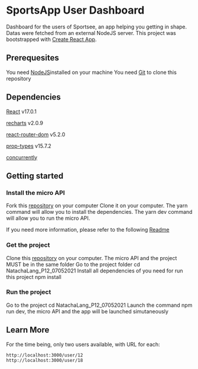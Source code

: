 # SportsApp User Dashboard

Dashboard for the users of Sportsee, an app helping you getting in shape. Datas were fetched from an external NodeJS server.
This project was bootstrapped with [Create React App](https://github.com/facebook/create-react-app).

## Prerequesites

You need [NodeJS](https://nodejs.org/en/)installed on your machine
You need [Git](https://git-scm.com/) to clone this repository

## Dependencies

[React](https://reactjs.org/) v17.0.1

[recharts](https://recharts.org/en-US) v2.0.9

[react-router-dom](https://reactrouter.com/web/guides/quick-start) v5.2.0

[prop-types](https://www.npmjs.com/package/prop-types) v15.7.2

[concurrently](https://www.npmjs.com/package/concurrently)

## Getting started

### Install the micro API
Fork this [repository](https://github.com/NatachaLng/reactExpres12) on your computer
Clone it on your computer.
The yarn command will allow you to install the dependencies.
The yarn dev command will allow you to run the micro API.

If you need more information, please refer to the following [Readme](https://github.com/gndz07/P9-front-end-dashboard#readme)

### Get the project

Clone this [repository](https://github.com/NatachaLng/NatachaLang_P12_07052021) on your computer. The micro API and the project MUST be in the same folder
Go to the project folder cd NatachaLang_P12_07052021
Install all dependencies of you need for run this project npm install

### Run the project

Go to the project cd NatachaLang_P12_07052021
Launch the command npm run dev, the micro API and the app will be launched simutaneously


## Learn More
For the time being, only two users available, with URL for each:

    http://localhost:3000/user/12
    http://localhost:3000/user/18
